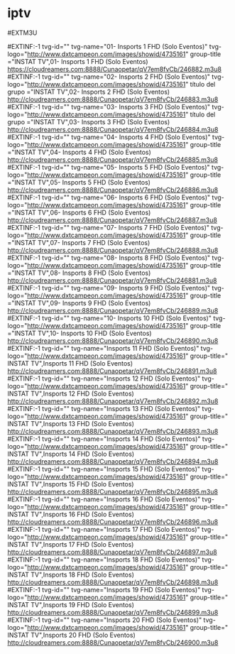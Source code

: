 # iptv
#EXTM3U




#EXTINF:-1 tvg-id="" tvg-name="01- Insports 1 FHD (Solo Eventos)" tvg-logo="http://www.dxtcampeon.com/images/showid/4735161" group-title ="INSTAT TV",01- Insports 1 FHD (Solo Eventos)
https://cloudreamers.com:8888/Cunaopetar/qV7em8fvCb/246882.m3u8
#EXTINF:-1 tvg-id="" tvg-name="02- Insports 2 FHD (Solo Eventos)" tvg-logo="http://www.dxtcampeon.com/images/showid/4735161" título del grupo ="INSTAT TV",02- Insports 2 FHD (Solo Eventos)
http://cloudreamers.com:8888/Cunaopetar/qV7em8fvCb/246883.m3u8
#EXTINF:-1 tvg-id="" tvg-name="03- Insports 3 FHD (Solo Eventos)" tvg-logo="http://www.dxtcampeon.com/images/showid/4735161" título del grupo ="INSTAT TV",03- Insports 3 FHD (Solo Eventos)
http://cloudreamers.com:8888/Cunaopetar/qV7em8fvCb/246884.m3u8
#EXTINF:-1 tvg-id="" tvg-name="04- Insports 4 FHD (Solo Eventos)" tvg-logo="http://www.dxtcampeon.com/images/showid/4735161" group-title ="INSTAT TV",04- Insports 4 FHD (Solo Eventos)
http://cloudreamers.com:8888/Cunaopetar/qV7em8fvCb/246885.m3u8
#EXTINF:-1 tvg-id="" tvg-name="05- Insports 5 FHD (Solo Eventos)" tvg-logo="http://www.dxtcampeon.com/images/showid/4735161" group-title ="INSTAT TV",05- Insports 5 FHD (Solo Eventos)
http://cloudreamers.com:8888/Cunaopetar/qV7em8fvCb/246886.m3u8
#EXTINF:-1 tvg-id="" tvg-name="06- Insports 6 FHD (Solo Eventos)" tvg-logo="http://www.dxtcampeon.com/images/showid/4735161" group-title ="INSTAT TV",06- Insports 6 FHD (Solo Eventos)
http://cloudreamers.com:8888/Cunaopetar/qV7em8fvCb/246887.m3u8
#EXTINF:-1 tvg-id="" tvg-name="07- Insports 7 FHD (Solo Eventos)" tvg-logo="http://www.dxtcampeon.com/images/showid/4735161" group-title ="INSTAT TV",07- Insports 7 FHD (Solo Eventos)
http://cloudreamers.com:8888/Cunaopetar/qV7em8fvCb/246888.m3u8
#EXTINF:-1 tvg-id="" tvg-name="08- Insports 8 FHD (Solo Eventos)" tvg-logo="http://www.dxtcampeon.com/images/showid/4735161" group-title ="INSTAT TV",08- Insports 8 FHD (Solo Eventos)
http://cloudreamers.com:8888/Cunaopetar/qV7em8fvCb/246881.m3u8
#EXTINF:-1 tvg-id="" tvg-name="09- Insports 9 FHD (Solo Eventos)" tvg-logo="http://www.dxtcampeon.com/images/showid/4735161" group-title ="INSTAT TV",09- Insports 9 FHD (Solo Eventos)
http://cloudreamers.com:8888/Cunaopetar/qV7em8fvCb/246889.m3u8
#EXTINF:-1 tvg-id="" tvg-name="10- Insports 10 FHD (Solo Eventos)" tvg-logo="http://www.dxtcampeon.com/images/showid/4735161" group-title ="INSTAT TV",10- Insports 10 FHD (Solo Eventos)
http://cloudreamers.com:8888/Cunaopetar/qV7em8fvCb/246890.m3u8
#EXTINF:-1 tvg-id="" tvg-name="Insports 11 FHD (Solo Eventos)" tvg-logo="http://www.dxtcampeon.com/images/showid/4735161" group-title=" INSTAT TV",Insports 11 FHD (Solo Eventos)
http://cloudreamers.com:8888/Cunaopetar/qV7em8fvCb/246891.m3u8
#EXTINF:-1 tvg-id="" tvg-name="Insports 12 FHD (Solo Eventos)" tvg-logo="http://www.dxtcampeon.com/images/showid/4735161" group-title=" INSTAT TV",Insports 12 FHD (Solo Eventos)
http://cloudreamers.com:8888/Cunaopetar/qV7em8fvCb/246892.m3u8
#EXTINF:-1 tvg-id="" tvg-name="Insports 13 FHD (Solo Eventos)" tvg-logo="http://www.dxtcampeon.com/images/showid/4735161" group-title=" INSTAT TV",Insports 13 FHD (Solo Eventos)
http://cloudreamers.com:8888/Cunaopetar/qV7em8fvCb/246893.m3u8
#EXTINF:-1 tvg-id="" tvg-name="Insports 14 FHD (Solo Eventos)" tvg-logo="http://www.dxtcampeon.com/images/showid/4735161" group-title=" INSTAT TV",Insports 14 FHD (Solo Eventos)
http://cloudreamers.com:8888/Cunaopetar/qV7em8fvCb/246894.m3u8
#EXTINF:-1 tvg-id="" tvg-name="Insports 15 FHD (Solo Eventos)" tvg-logo="http://www.dxtcampeon.com/images/showid/4735161" group-title=" INSTAT TV",Insports 15 FHD (Solo Eventos)
http://cloudreamers.com:8888/Cunaopetar/qV7em8fvCb/246895.m3u8
#EXTINF:-1 tvg-id="" tvg-name="Insports 16 FHD (Solo Eventos)" tvg-logo="http://www.dxtcampeon.com/images/showid/4735161" group-title=" INSTAT TV",Insports 16 FHD (Solo Eventos)
http://cloudreamers.com:8888/Cunaopetar/qV7em8fvCb/246896.m3u8
#EXTINF:-1 tvg-id="" tvg-name="Insports 17 FHD (Solo Eventos)" tvg-logo="http://www.dxtcampeon.com/images/showid/4735161" group-title=" INSTAT TV",Insports 17 FHD (Solo Eventos)
http://cloudreamers.com:8888/Cunaopetar/qV7em8fvCb/246897.m3u8
#EXTINF:-1 tvg-id="" tvg-name="Insports 18 FHD (Solo Eventos)" tvg-logo="http://www.dxtcampeon.com/images/showid/4735161" group-title=" INSTAT TV",Insports 18 FHD (Solo Eventos)
http://cloudreamers.com:8888/Cunaopetar/qV7em8fvCb/246898.m3u8
#EXTINF:-1 tvg-id="" tvg-name="Insports 19 FHD (Solo Eventos)" tvg-logo="http://www.dxtcampeon.com/images/showid/4735161" group-title=" INSTAT TV",Insports 19 FHD (Solo Eventos)
http://cloudreamers.com:8888/Cunaopetar/qV7em8fvCb/246899.m3u8
#EXTINF:-1 tvg-id="" tvg-name="Insports 20 FHD (Solo Eventos)" tvg-logo="http://www.dxtcampeon.com/images/showid/4735161" group-title=" INSTAT TV",Insports 20 FHD (Solo Eventos)
http://cloudreamers.com:8888/Cunaopetar/qV7em8fvCb/246900.m3u8
